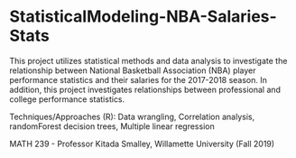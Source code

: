 # StatisticalModeling-NBA-Salaries-Stats
This project utilizes statistical methods and data analysis to investigate the relationship between National Basketball Association (NBA) player performance statistics and their salaries for the 2017-2018 season. In addition, this project investigates relationships between professional and college performance statistics. 

Techniques/Approaches (R): Data wrangling, Correlation analysis, randomForest decision trees, Multiple linear regression

MATH 239 - Professor Kitada Smalley, Willamette University (Fall 2019)
